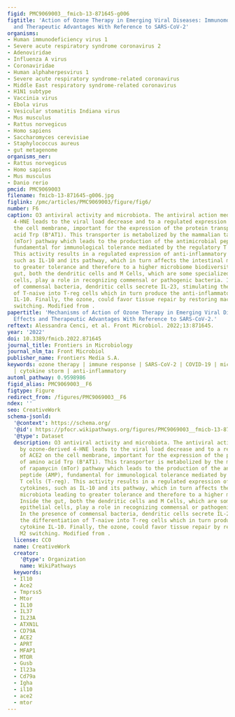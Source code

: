 ```yaml
---
figid: PMC9069003__fmicb-13-871645-g006
figtitle: 'Action of Ozone Therapy in Emerging Viral Diseases: Immunomodulatory Effects
  and Therapeutic Advantages With Reference to SARS-CoV-2'
organisms:
- Human immunodeficiency virus 1
- Severe acute respiratory syndrome coronavirus 2
- Adenoviridae
- Influenza A virus
- Coronaviridae
- Human alphaherpesvirus 1
- Severe acute respiratory syndrome-related coronavirus
- Middle East respiratory syndrome-related coronavirus
- H1N1 subtype
- Vaccinia virus
- Ebola virus
- Vesicular stomatitis Indiana virus
- Mus musculus
- Rattus norvegicus
- Homo sapiens
- Saccharomyces cerevisiae
- Staphylococcus aureus
- gut metagenome
organisms_ner:
- Rattus norvegicus
- Homo sapiens
- Mus musculus
- Danio rerio
pmcid: PMC9069003
filename: fmicb-13-871645-g006.jpg
figlink: /pmc/articles/PMC9069003/figure/fig6/
number: F6
caption: O3 antiviral activity and microbiota. The antiviral action mediated by ozone-derived
  4-HNE leads to the viral load decrease and to a regulated expression of ACE2 on
  the cell membrane, important for the expression of the protein transporter of amino
  acid Trp (B°AT1). This transporter is metabolized by the mammalian target of rapamycin
  (mTor) pathway which leads to the production of the antimicrobial peptide (AMP),
  fundamental for immunological tolerance mediated by the regulatory T cells (T-reg).
  This activity results in a regulated expression of anti-inflammatory cytokines,
  such as IL-10 and its pathway, which in turn affects the intestinal microbiota leading
  to greater tolerance and therefore to a higher microbiome biodiversity. Inside the
  gut, both the dendritic cells and M Cells, which are some specialized epithelial
  cells, play a role in recognizing commensal or pathogenic bacteria. In the presence
  of commensal bacteria, dendritic cells secrete IL-23, stimulating the differentiation
  of T-naive into T-reg cells which in turn produce the anti-inflammatory cytokine
  IL-10. Finally, the ozone, could favor tissue repair by restoring macrophages M2
  switching. Modified from .
papertitle: 'Mechanisms of Action of Ozone Therapy in Emerging Viral Diseases: Immunomodulatory
  Effects and Therapeutic Advantages With Reference to SARS-CoV-2.'
reftext: Alessandra Cenci, et al. Front Microbiol. 2022;13:871645.
year: '2022'
doi: 10.3389/fmicb.2022.871645
journal_title: Frontiers in Microbiology
journal_nlm_ta: Front Microbiol
publisher_name: Frontiers Media S.A.
keywords: ozone therapy | immune response | SARS-CoV-2 | COVID-19 | microbiome | antioxidant
  | cytokine storm | anti-inflammatory
automl_pathway: 0.9598986
figid_alias: PMC9069003__F6
figtype: Figure
redirect_from: /figures/PMC9069003__F6
ndex: ''
seo: CreativeWork
schema-jsonld:
  '@context': https://schema.org/
  '@id': https://pfocr.wikipathways.org/figures/PMC9069003__fmicb-13-871645-g006.html
  '@type': Dataset
  description: O3 antiviral activity and microbiota. The antiviral action mediated
    by ozone-derived 4-HNE leads to the viral load decrease and to a regulated expression
    of ACE2 on the cell membrane, important for the expression of the protein transporter
    of amino acid Trp (B°AT1). This transporter is metabolized by the mammalian target
    of rapamycin (mTor) pathway which leads to the production of the antimicrobial
    peptide (AMP), fundamental for immunological tolerance mediated by the regulatory
    T cells (T-reg). This activity results in a regulated expression of anti-inflammatory
    cytokines, such as IL-10 and its pathway, which in turn affects the intestinal
    microbiota leading to greater tolerance and therefore to a higher microbiome biodiversity.
    Inside the gut, both the dendritic cells and M Cells, which are some specialized
    epithelial cells, play a role in recognizing commensal or pathogenic bacteria.
    In the presence of commensal bacteria, dendritic cells secrete IL-23, stimulating
    the differentiation of T-naive into T-reg cells which in turn produce the anti-inflammatory
    cytokine IL-10. Finally, the ozone, could favor tissue repair by restoring macrophages
    M2 switching. Modified from .
  license: CC0
  name: CreativeWork
  creator:
    '@type': Organization
    name: WikiPathways
  keywords:
  - Il10
  - Ace2
  - Tmprss5
  - Mtor
  - IL10
  - IL37
  - IL23A
  - ATXN1L
  - CD79A
  - ACE2
  - APRT
  - MFAP1
  - MTOR
  - Gusb
  - Il23a
  - Cd79a
  - Igha
  - il10
  - ace2
  - mtor
---
```


